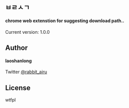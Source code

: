 ## ㅂㄹㅅㄱ

#### chrome web extenstion for suggesting download path..

Current version: 1.0.0

## Author

#### laoshanlong

Twitter [@rabbit_airu](https://twitter.com/rabbit_airu)

## License

wtfpl

